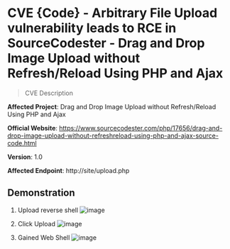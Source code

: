 # CVE {Code} - Arbitrary File Upload vulnerability leads to RCE in SourceCodester - Drag and Drop Image Upload without Refresh/Reload Using PHP and Ajax

> CVE Description

**Affected Project**: Drag and Drop Image Upload without Refresh/Reload Using PHP and Ajax

**Official Website**: https://www.sourcecodester.com/php/17656/drag-and-drop-image-upload-without-refreshreload-using-php-and-ajax-source-code.html

**Version**: 1.0

**Affected Endpoint**: http://site/upload.php

## Demonstration
1. Upload reverse shell
![image](https://github.com/user-attachments/assets/d1f545f5-4157-4970-bc0b-d02513ba270a)

2. Click Upload
![image](https://github.com/user-attachments/assets/259628e5-92ce-491a-a24c-e62574801416)

3. Gained Web Shell
![image](https://github.com/user-attachments/assets/f3c0528d-c3e7-4b65-ab19-b7453cb3cf60)
